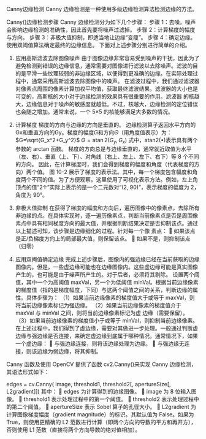 Canny边缘检测
Canny 边缘检测是一种使用多级边缘检测算法检测边缘的方法。

Canny()边缘检测步骤
Canny 边缘检测分为如下几个步骤：
步骤 1：去噪。噪声会影响边缘检测的准确性，因此首先要将噪声过滤掉。
步骤 2：计算梯度的幅度与方向。
步骤 3：非极大值抑制，即适当地让边缘“变瘦”。
步骤 4：确定边缘。使用双阈值算法确定最终的边缘信息。
下面对上述步骤分别进行简单的介绍。

1. 应用高斯滤波去除图像噪声
由于图像边缘非常容易受到噪声的干扰，因此为了避免检测到错误的边缘信息，通常需要对图像进行滤波以去除噪声。滤波的目的是平滑一些纹理较弱的非边缘区域，以便得到更准确的边缘。在实际处理过程中，通常采用高斯滤波去除图像中的噪声。
在滤波过程中，我们通过滤波器对像素点周围的像素计算加权平均值，获取最终滤波结果。滤波器的大小也是可变的，高斯核的大小对于边缘检测的效果具有很重要的作用。滤波器
的核越大，边缘信息对于噪声的敏感度就越低。不过，核越大，边缘检测的定位错误也会随之增加。通常来说，一个 5×5 的核能够满足大多数的情况。

2. 计算梯度
梯度的方向与边缘的方向是垂直的。
边缘检测算子返回水平方向的Gx和垂直方向的Gy。梯度的幅度𝐺和方向𝛩（用角度值表示）为：
$G=\sqrt{G_x^2+G_y^2}$
$\Theta=\operatorname{atan} 2\left(G_y, G_x\right)$
式中，atan2(•)表示具有两个参数的 arctan 函数。
梯度的方向总是与边缘垂直的，通常就近取值为水平（左、右）、垂直（上、下）、对角线（右上、左上、左下、右下）等 8 个不同的方向。
因此，在计算梯度时，我们会得到梯度的幅度和角度（代表梯度的方向）两个值。
图 10-2 展示了梯度的表示法。其中，每一个梯度包含幅度和角度两个不同的值。为了方便观察，这里使用了可视化表示方法。例如，左上角顶点的值“2↑”实际上表示的是一个二元数对“(2, 90)”，表示梯度的幅度为 2，角度为 90°。


3. 非极大值抑制
在获得了梯度的幅度和方向后，遍历图像中的像素点，去除所有非边缘的点。在具体实现时，逐一遍历像素点，判断当前像素点是否是周围像素点中具有相同梯度方向的最大值，并根据判断结果决定是否抑制该点。通过以上描述可知，该步骤是边缘细化的过程。针对每一个像
素点：
 如果该点是正/负梯度方向上的局部最大值，则保留该点。
 如果不是，则抑制该点（归零）

4. 应用双阈值确定边缘
完成上述步骤后，图像内的强边缘已经在当前获取的边缘图像内。但是，一些虚边缘可能也在边缘图像内。这些虚边缘可能是真实图像产生的，也可能是由于噪声所产生的。对于后者，必须将其剔除。
设置两个阈值，其中一个为高阈值 maxVal，另一个为低阈值 minVal。根据当前边缘像素的梯度值（指的是梯度幅度，下同）与这两个阈值之间的关系，判断边缘的属性。具体步骤为：
（1）如果当前边缘像素的梯度值大于或等于 maxVal，则将当前边缘像素标记为强边缘。
（2）如果当前边缘像素的梯度值介于 maxVal 与 minVal 之间，则将当前边缘像素标记为虚
边缘（需要保留）。
（3）如果当前边缘像素的梯度值小于或等于 minVal，则抑制当前边缘像素。
在上述过程中，我们得到了虚边缘，需要对其做进一步处理。一般通过判断虚边缘与强边缘是否连接，来确定虚边缘到底属于哪种情况。通常情况下，如果一个虚边缘：
 与强边缘连接，则将该边缘处理为边缘。
 与强边缘无连接，则该边缘为弱边缘，将其抑制。

Canny 函数及使用
OpenCV 提供了函数 cv2.Canny()来实现 Canny 边缘检测，其语法形式如下：

edges = cv.Canny( image, threshold1, threshold2[, apertureSize[, L2gradient]])
其中：
 edges 为计算得到的边缘图像。
 image 为 8 位输入图像。
 threshold1 表示处理过程中的第一个阈值。
 threshold2 表示处理过程中的第二个阈值。
 apertureSize 表示 Sobel 算子的孔径大小。
 L2gradient 为计算图像梯度幅度（gradient magnitude）的标识。其默认值为 False。如果为 True，则使用更精确的 L2 范数进行计算（即两个方向的导数的平方和再开方），否则使用 L1 范数（直接将两个方向导数的绝对值相加）。
